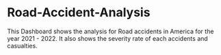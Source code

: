 # Road-Accident-Analysis
This Dashboard shows the analysis for Road accidents in America for the year 2021 - 2022. It also shows the severity rate of each accidents and casualties.
